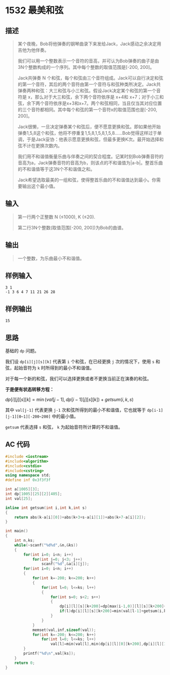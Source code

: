 # 1532 最美和弦

## **描述**

> 某个夜晚，Bob将他弹奏的钢琴曲录下来发给Jack，Jack感动之余决定用吉他为他伴奏。
>
> 我们可以用一个整数表示一个音符的音高，并可认为Bob弹奏的曲子是由3N个整数构成的一个序列。其中每个整数的取值范围是[-200, 200]。
>
> Jack共弹奏 N 个和弦，每个和弦由三个音符组成。Jack可以自行决定和弦的第一个音符，其后的两个音符由第一个音符与和弦种类所决定。Jack共弹奏两种和弦：大三和弦与小三和弦。假设Jack决定某个和弦的第一个音符是 x，那么对于大三和弦，余下两个音符依序是 x+4和 x+7；对于小三和弦，余下两个音符依序是x+3和x+7。两个和弦相同，当且仅当其对应位置的三个音符都相同。其中每个和弦的第一个音符x的取值范围也是[-200, 200]。
>
> Jack很懒，一旦决定弹奏某个和弦后，便不愿意更换和弦。即如果他开始弹奏1,5,8这个和弦，他将不停重复1,5,8,1,5,8,1,5,8……Bob觉得这样过于单调，于是Jack妥协：他表示愿意更换和弦，但最多更换K次。最开始选择和弦不计在更换次数内。
>
> 我们用不和谐值衡量乐曲与伴奏之间的契合程度。记某时刻Bob弹奏音符的音高为a，Jack弹奏音符的音高为b，则该点的不和谐值为|a-b|。整首乐曲的不和谐值等于这3N个不和谐值之和。
>
> Jack希望选取最美的一组和弦，使得整首乐曲的不和谐值达到最小。你需要输出这个最小值。



## **输入**

> 第一行两个正整数 N (≤1000), K (≤20).
>
> 第二行3N个整数(取值范围[-200, 200])为Bob的曲谱。



## **输出**

> 一个整数，为乐曲最小不和谐值。



## **样例输入**

    3 1
    -1 3 6 4 7 11 21 26 28



## **样例输出**

    15



## **思路**

基础的 `dp` 问题。

我们设 `dp[i][j][s][k]` 代表第 `i` 个和弦，在已经更换 `j` 次的情况下，使用 `s` 和弦，起始音符为 `k` 时所得到的最小不和谐值。

对于每一个新的和弦，我们可以选择更换或者不更换当前正在演奏的和弦。

**于是便有状态转移方程：**

$dp[i][j][s][k]=\min(val[j-1],dp[i-1][j][s][k])+getsum(i,k,s)$

其中 `val[j-1]` 代表更换 `j-1` 次和弦所得到的最小不和谐值，它也就等于 `dp[i-1][j-1][0~1][-200~200]` 中的最小值。

`getsum` 代表选择 `s` 和弦， `k` 为起始音符所计算的不和谐值。



## **AC 代码**

```cpp
#include <iostream>
#include<algorithm>
#include<cstdio>
#include<cstring>
using namespace std;
#define inf 0x3f3f3f

int a[1005][3];
int dp[1005][25][2][405];
int val[25];

inline int getsum(int i,int k,int s)
{
    return abs(k-a[i][0])+abs(k+3+s-a[i][1])+abs(k+7-a[i][2]);
}

int main()
{
    int n,ks;
    while(~scanf("%d%d",&n,&ks))
    {
        for(int i=0; i<n; i++)
            for(int j=0; j<3; j++)
                scanf("%d",&a[i][j]);
        for(int i=0; i<n; i++)
        {
            for(int k=-200; k<=200; k++)
            {
                for(int l=0; l<=ks; l++)
                {
                    for(int s=0; s<2; s++)
                    {
                        dp[i][l][s][k+200]=dp[max(i-1,0)][l][s][k+200]+getsum(i,k,s);
                        if(l)dp[i][l][s][k+200]=min(val[l-1]+getsum(i,k,s),dp[i][l][s][k+200]);
                    }
                }
            }
            memset(val,inf,sizeof(val));
            for(int k=-200; k<=200; k++)
                for(int l=0; l<=ks; l++)
                    val[l]=min(val[l],min(dp[i][l][0][k+200],dp[i][l][1][k+200]));
        }
        printf("%d\n",val[ks]);
    }
    return 0;
}
```

